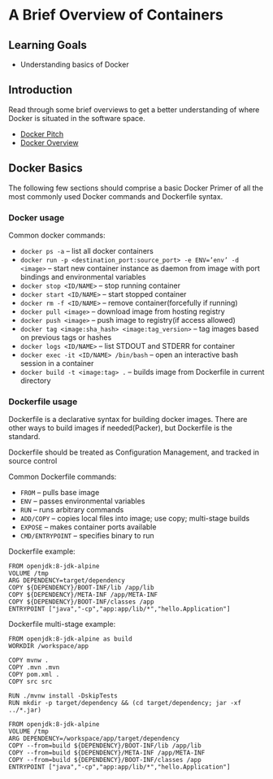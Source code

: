 # A Brief Overview of Containers

## Learning Goals

- Understanding basics of Docker


## Introduction


Read through some brief overviews to get a better understanding of where Docker is situated in the software space.

- [Docker Pitch](https://www.docker.com/resources/what-container/)
- [Docker Overview](https://docs.docker.com/get-started/overview/)


## Docker Basics

The following few sections should comprise a basic Docker Primer of all the most commonly used Docker commands and
Dockerfile syntax.


### Docker usage

Common docker commands:

- `docker ps -a` – list all docker containers
- `docker run -p <destination_port:source_port> -e ENV=’env’ -d <image>` – start new container instance as daemon from image with port bindings and environmental variables
- `docker stop <ID/NAME>` – stop running container
- `docker start <ID/NAME>` – start stopped container
- `docker rm -f <ID/NAME>` – remove container(forcefully if running)
- `docker pull <image>` – download image from hosting registry
- `docker push <image>` – push image to registry(if access allowed)
- `docker tag <image:sha_hash> <image:tag_version>` – tag images based on previous tags or hashes
- `docker logs <ID/NAME>` – list STDOUT and STDERR for container
- `docker exec -it <ID/NAME> ​/bin/bash` – open an interactive bash session in a container
- `docker build -t <image:tag> .` – builds image from Dockerfile in current directory


### Dockerfile usage

Dockerfile is a declarative syntax for building docker images. There are other ways to build images if needed(Packer),
but Dockerfile is the standard.

Dockerfile should be treated as Configuration Management, and tracked in source control

Common Dockerfile commands:

- `FROM` – pulls base image
- `ENV` – passes environmental variables
- `RUN` – runs arbitrary commands
- `ADD/COPY` – copies local files into image; use copy; multi-stage builds
- `EXPOSE` – makes container ports available
- `CMD/ENTRYPOINT` – specifies binary to run

Dockerfile example:
``` text
FROM openjdk:8-jdk-alpine
VOLUME /tmp
ARG DEPENDENCY=target/dependency
COPY ${DEPENDENCY}/BOOT-INF/lib /app/lib
COPY ${DEPENDENCY}/META-INF /app/META-INF
COPY ${DEPENDENCY}/BOOT-INF/classes /app
ENTRYPOINT ["java","-cp","app:app/lib/*","hello.Application"]
```

Dockerfile multi-stage example:
``` text
FROM openjdk:8-jdk-alpine as build
WORKDIR /workspace/app

COPY mvnw .
COPY .mvn .mvn
COPY pom.xml .
COPY src src

RUN ./mvnw install -DskipTests
RUN mkdir -p target/dependency && (cd target/dependency; jar -xf ../*.jar)

FROM openjdk:8-jdk-alpine
VOLUME /tmp
ARG DEPENDENCY=/workspace/app/target/dependency
COPY --from=build ${DEPENDENCY}/BOOT-INF/lib /app/lib
COPY --from=build ${DEPENDENCY}/META-INF /app/META-INF
COPY --from=build ${DEPENDENCY}/BOOT-INF/classes /app
ENTRYPOINT ["java","-cp","app:app/lib/*","hello.Application"]
```
